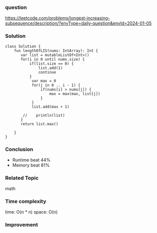 ### question
https://leetcode.com/problems/longest-increasing-subsequence/description/?envType=daily-question&envId=2024-01-05

### Solution
```
class Solution {
    fun lengthOfLIS(nums: IntArray): Int {
       var list = mutableListOf<Int>()
       for(i in 0 until nums.size) {
           if(list.size == 0) {
               list.add(1)
               continue
           }
            var max = 0
            for(j in 0 .. i - 1) {
                if(nums[i] > nums[j]) {
                    max = max(max, list[j])
                }
            }
            list.add(max + 1)
           
        //    println(list)
       } 
       return list.max()

    }
}
```
### Conclusion
- Runtime beat 44% 
- Memory beat 81%

### Related Topic
math


### Time complexity
time: O(n * n)
space: O(n)

### Improvement